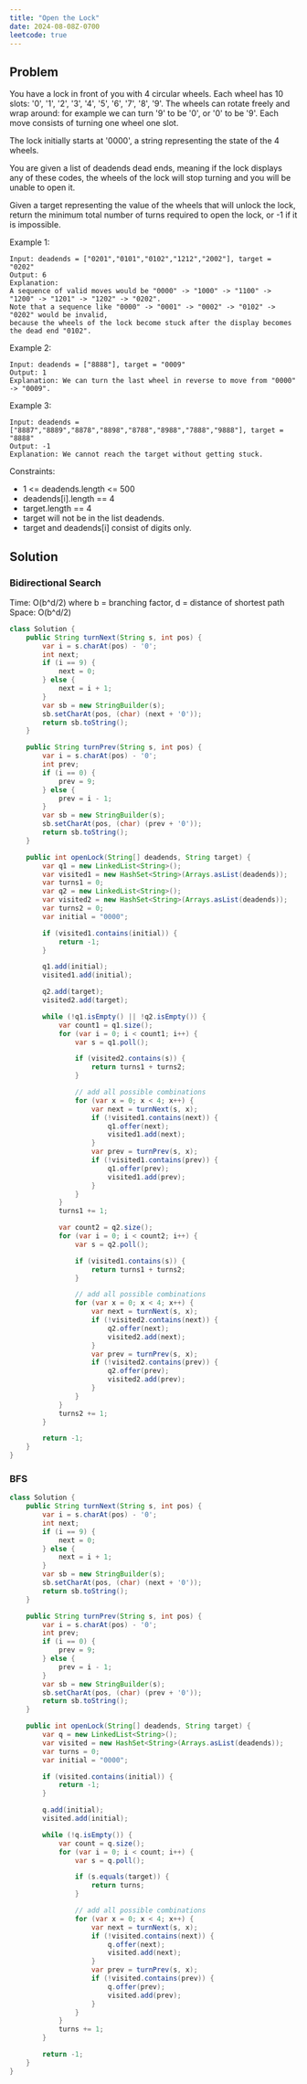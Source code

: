 ```yaml
---
title: "Open the Lock"
date: 2024-08-08Z-0700
leetcode: true
---
```


## Problem

You have a lock in front of you with 4 circular wheels. Each wheel has 10 slots: '0', '1', '2', '3', '4', '5', '6', '7', '8', '9'. The wheels can rotate freely and wrap around: for example we can turn '9' to be '0', or '0' to be '9'. Each move consists of turning one wheel one slot.

The lock initially starts at '0000', a string representing the state of the 4 wheels.

You are given a list of deadends dead ends, meaning if the lock displays any of these codes, the wheels of the lock will stop turning and you will be unable to open it.

Given a target representing the value of the wheels that will unlock the lock, return the minimum total number of turns required to open the lock, or -1 if it is impossible.

Example 1:

```text
Input: deadends = ["0201","0101","0102","1212","2002"], target = "0202"
Output: 6
Explanation:
A sequence of valid moves would be "0000" -> "1000" -> "1100" -> "1200" -> "1201" -> "1202" -> "0202".
Note that a sequence like "0000" -> "0001" -> "0002" -> "0102" -> "0202" would be invalid,
because the wheels of the lock become stuck after the display becomes the dead end "0102".
```

Example 2:

```text
Input: deadends = ["8888"], target = "0009"
Output: 1
Explanation: We can turn the last wheel in reverse to move from "0000" -> "0009".
```

Example 3:

```text
Input: deadends = ["8887","8889","8878","8898","8788","8988","7888","9888"], target = "8888"
Output: -1
Explanation: We cannot reach the target without getting stuck.
```

Constraints:

- 1 <= deadends.length <= 500
- deadends[i].length == 4
- target.length == 4
- target will not be in the list deadends.
- target and deadends[i] consist of digits only.

## Solution

### Bidirectional Search

Time: O(b^d/2) where b = branching factor, d = distance of shortest path
Space: O(b^d/2)

```java
class Solution {
    public String turnNext(String s, int pos) {
        var i = s.charAt(pos) - '0';
        int next;
        if (i == 9) {
            next = 0;
        } else {
            next = i + 1;
        }
        var sb = new StringBuilder(s);
        sb.setCharAt(pos, (char) (next + '0'));
        return sb.toString();
    }

    public String turnPrev(String s, int pos) {
        var i = s.charAt(pos) - '0';
        int prev;
        if (i == 0) {
            prev = 9;
        } else {
            prev = i - 1;
        }
        var sb = new StringBuilder(s);
        sb.setCharAt(pos, (char) (prev + '0'));
        return sb.toString();
    }

    public int openLock(String[] deadends, String target) {
        var q1 = new LinkedList<String>();
        var visited1 = new HashSet<String>(Arrays.asList(deadends));
        var turns1 = 0;
        var q2 = new LinkedList<String>();
        var visited2 = new HashSet<String>(Arrays.asList(deadends));
        var turns2 = 0;
        var initial = "0000";

        if (visited1.contains(initial)) {
            return -1;
        }

        q1.add(initial);
        visited1.add(initial);

        q2.add(target);
        visited2.add(target);

        while (!q1.isEmpty() || !q2.isEmpty()) {
            var count1 = q1.size();
            for (var i = 0; i < count1; i++) {
                var s = q1.poll();

                if (visited2.contains(s)) {
                    return turns1 + turns2;
                }

                // add all possible combinations
                for (var x = 0; x < 4; x++) {
                    var next = turnNext(s, x);
                    if (!visited1.contains(next)) {
                        q1.offer(next);
                        visited1.add(next);
                    }
                    var prev = turnPrev(s, x);
                    if (!visited1.contains(prev)) {
                        q1.offer(prev);
                        visited1.add(prev);
                    }
                }
            }
            turns1 += 1;

            var count2 = q2.size();
            for (var i = 0; i < count2; i++) {
                var s = q2.poll();

                if (visited1.contains(s)) {
                    return turns1 + turns2;
                }

                // add all possible combinations
                for (var x = 0; x < 4; x++) {
                    var next = turnNext(s, x);
                    if (!visited2.contains(next)) {
                        q2.offer(next);
                        visited2.add(next);
                    }
                    var prev = turnPrev(s, x);
                    if (!visited2.contains(prev)) {
                        q2.offer(prev);
                        visited2.add(prev);
                    }
                }
            }
            turns2 += 1;
        }

        return -1;
    }
}
```

### BFS

```java
class Solution {
    public String turnNext(String s, int pos) {
        var i = s.charAt(pos) - '0';
        int next;
        if (i == 9) {
            next = 0;
        } else {
            next = i + 1;
        }
        var sb = new StringBuilder(s);
        sb.setCharAt(pos, (char) (next + '0'));
        return sb.toString();
    }

    public String turnPrev(String s, int pos) {
        var i = s.charAt(pos) - '0';
        int prev;
        if (i == 0) {
            prev = 9;
        } else {
            prev = i - 1;
        }
        var sb = new StringBuilder(s);
        sb.setCharAt(pos, (char) (prev + '0'));
        return sb.toString();
    }

    public int openLock(String[] deadends, String target) {
        var q = new LinkedList<String>();
        var visited = new HashSet<String>(Arrays.asList(deadends));
        var turns = 0;
        var initial = "0000";

        if (visited.contains(initial)) {
            return -1;
        }

        q.add(initial);
        visited.add(initial);

        while (!q.isEmpty()) {
            var count = q.size();
            for (var i = 0; i < count; i++) {
                var s = q.poll();

                if (s.equals(target)) {
                    return turns;
                }

                // add all possible combinations
                for (var x = 0; x < 4; x++) {
                    var next = turnNext(s, x);
                    if (!visited.contains(next)) {
                        q.offer(next);
                        visited.add(next);
                    }
                    var prev = turnPrev(s, x);
                    if (!visited.contains(prev)) {
                        q.offer(prev);
                        visited.add(prev);
                    }
                }
            }
            turns += 1;
        }

        return -1;
    }
}
```
